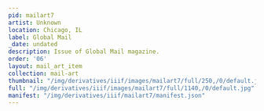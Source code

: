 ```yaml
---
pid: mailart7
artist: Unknown
location: Chicago, IL
label: Global Mail
_date: undated
description: Issue of Global Mail magazine.
order: '06'
layout: mail_art_item
collection: mail-art
thumbnail: "/img/derivatives/iiif/images/mailart7/full/250,/0/default.jpg"
full: "/img/derivatives/iiif/images/mailart7/full/1140,/0/default.jpg"
manifest: "/img/derivatives/iiif/mailart7/manifest.json"
---
```

